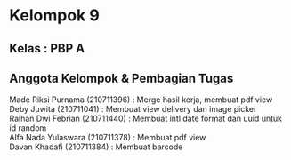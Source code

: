# Kelompok 9
## Kelas : PBP A
## Anggota Kelompok & Pembagian Tugas

Made Riksi Purnama (210711396) : Merge hasil kerja, membuat pdf view\
Deby Juwita (210711041) : Membuat view delivery dan image picker\
Raihan Dwi Febrian (210711440) : Membuat intl date format dan uuid untuk id random\
Alfa Nada Yulaswara (210711378) : Membuat pdf view\
Davan Khadafi (210711384) : Membuat barcode
